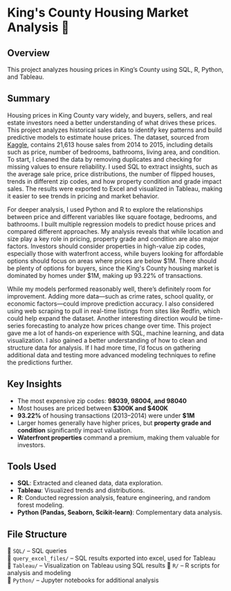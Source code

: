 # King's County Housing Market Analysis 🏡

## Overview
This project analyzes housing prices in King’s County using SQL, R, Python, and Tableau. 

## Summary
Housing prices in King County vary widely, and buyers, sellers, and real estate investors need a better understanding of what drives these prices. This project analyzes historical sales data to identify key patterns and build predictive models to estimate house prices. The dataset, sourced from [Kaggle](https://www.kaggle.com/datasets/harlfoxem/housesalesprediction/data), contains 21,613 house sales from 2014 to 2015, including details such as price, number of bedrooms, bathrooms, living area, and condition. To start, I cleaned the data by removing duplicates and checking for missing values to ensure reliability. I used SQL to extract insights, such as the average sale price, price distributions, the number of flipped houses, trends in different zip codes, and how property condition and grade impact sales. The results were exported to Excel and visualized in Tableau, making it easier to see trends in pricing and market behavior.

For deeper analysis, I used Python and R to explore the relationships between price and different variables like square footage, bedrooms, and bathrooms. I built multiple regression models to predict house prices and compared different approaches. My analysis reveals that while location and size play a key role in pricing, property grade and condition are also major factors. Investors should consider properties in high-value zip codes, especially those with waterfront access, while buyers looking for affordable options should focus on areas where prices are below $1M. There should be plenty of options for buyers, since the King's County housing market is dominated by homes under $1M, making up 93.22% of transactions. 

While my models performed reasonably well, there’s definitely room for improvement. Adding more data—such as crime rates, school quality, or economic factors—could improve prediction accuracy. I also considered using web scraping to pull in real-time listings from sites like Redfin, which could help expand the dataset. Another interesting direction would be time-series forecasting to analyze how prices change over time.
This project gave me a lot of hands-on experience with SQL, machine learning, and data visualization. I also gained a better understanding of how to clean and structure data for analysis. If I had more time, I’d focus on gathering additional data and testing more advanced modeling techniques to refine the predictions further.

## Key Insights
- The most expensive zip codes: **98039, 98004, and 98040**  
- Most houses are priced between **$300K and $400K**  
- **93.22%** of housing transactions (2013–2014) were under **$1M**  
- Larger homes generally have higher prices, but **property grade and condition** significantly impact valuation.  
- **Waterfront properties** command a premium, making them valuable for investors.
  
## Tools Used
- **SQL**: Extracted and cleaned data, data exploration.
- **Tableau**: Visualized trends and distributions.
- **R**: Conducted regression analysis, feature engineering, and random forest modeling.
- **Python (Pandas, Seaborn, Scikit-learn)**: Complementary data analysis.

## File Structure
📂 `SQL/` – SQL queries  
📂 `query_excel_files/` – SQL results exported into excel, used for Tableau   
📂 `Tableau/` – Visualization on Tableau using SQL results
📂 `R/` – R scripts for analysis and modeling  
📂 `Python/` – Jupyter notebooks for additional analysis   

